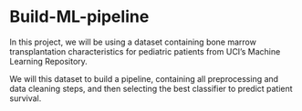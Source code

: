 # Build-ML-pipeline
In this project, we will be using a dataset containing bone marrow transplantation characteristics for pediatric patients from UCI’s Machine Learning Repository.

We will this dataset to build a pipeline, containing all preprocessing and data cleaning steps, and then selecting the best classifier to predict patient survival.
